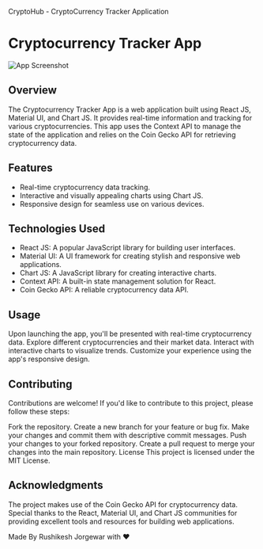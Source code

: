 CryptoHub - CryptoCurrency Tracker Application

# Cryptocurrency Tracker App

![App Screenshot](screenshot.png)

## Overview

The Cryptocurrency Tracker App is a web application built using React JS, Material UI, and Chart JS. It provides real-time information and tracking for various cryptocurrencies. This app uses the Context API to manage the state of the application and relies on the Coin Gecko API for retrieving cryptocurrency data.

## Features

- Real-time cryptocurrency data tracking.
- Interactive and visually appealing charts using Chart JS.
- Responsive design for seamless use on various devices.

## Technologies Used

- React JS: A popular JavaScript library for building user interfaces.
- Material UI: A UI framework for creating stylish and responsive web applications.
- Chart JS: A JavaScript library for creating interactive charts.
- Context API: A built-in state management solution for React.
- Coin Gecko API: A reliable cryptocurrency data API.

## Usage
Upon launching the app, you'll be presented with real-time cryptocurrency data.
Explore different cryptocurrencies and their market data.
Interact with interactive charts to visualize trends.
Customize your experience using the app's responsive design.

## Contributing
Contributions are welcome! If you'd like to contribute to this project, please follow these steps:

Fork the repository.
Create a new branch for your feature or bug fix.
Make your changes and commit them with descriptive commit messages.
Push your changes to your forked repository.
Create a pull request to merge your changes into the main repository.
License
This project is licensed under the MIT License.

## Acknowledgments
The project makes use of the Coin Gecko API for cryptocurrency data.
Special thanks to the React, Material UI, and Chart JS communities for providing excellent tools and resources for building web applications.

Made By Rushikesh Jorgewar with ❤️

